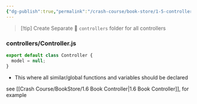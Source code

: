 ```yaml
---
{"dg-publish":true,"permalink":"/crash-course/book-store/1-5-controller/","noteIcon":""}
---
```


> [!tip] Create Separate 📂 `controllers` folder for all controllers

### controllers/Controller.js
```js
export default class Controller {
  model = null;
}
```
- This where all similar/global functions and variables should be declared

see [[Crash Course/BookStore/1.6 Book Controller\|1.6 Book Controller]], for example